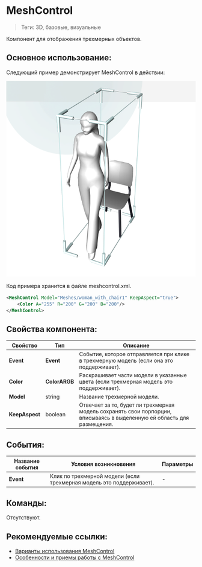 # MeshControl
> Теги: 3D, базовые, визуальные

Компонент для отображения трехмерных объектов.  

## Основное использование:

Следующий пример демонстрирует MeshControl в действии:

![MeshControl](.screenshots/MeshControl.png)

Код примера хранится в файле meshcontrol.xml.

```xml
<MeshControl Model="Meshes/woman_with_chair1" KeepAspect="true">
    <Color A="255" R="200" G="200" B="200"/>
</MeshControl>
```

## Свойства компонента:

| **Свойство**   | **Тип**       | **Описание**                             |
| -------------- | ------------- | ---------------------------------------- |
| **Event**      | **Event**     | Событие, которое отправляется при клике в трехмерную модель (если она это поддерживает). |
| **Color**      | **ColorARGB** | Раскрашивает части модели в указанные цвета (если трехмерная модель это поддерживает). |
| **Model**      | string        | Название трехмерной модели.              |
| **KeepAspect** | boolean       | Отвечает за то, будет ли трехмерная модель сохранять свои порпорции, вписываясь в выделенную ей область для размещения. |

## События:

| **Название события** | **Условия возникновения**                | **Параметры** |
| -------------------- | ---------------------------------------- | ------------- |
| **Event**            | Клик по трехмерной модели (если трехмерная модель это поддерживает). | -             |

## Команды:

 Отсутствуют.

## Рекомендуемые ссылки:

* [Варианты использования MeshControl](.presentations/README.md)
* [Особенности и приемы работы с MeshControl](README_hints.md)

